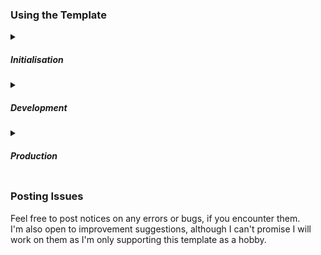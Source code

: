 <h3>Using the Template</h3>
<details>
    <summary><h5>Initialisation</h5></summary>
    <ol>
    <li>Click "use this template" and "create a new repository", then fill out the initialisation form.</li>
    <li>In your new repo in the browser, tap "Code" and copy the URL.</li>
    <li>In a terminal, navigate to the folder that should contain your project (the one above the root folder) and, using the copied URL, type: </br> <code>git clone https://github.com/[username]/[projectName].git</code></li>
    <li>Navigate to the project's root folder and then install all dependencies using: </br> <code>cd backend && npm install && cd ../frontend && npm install</code></li>
    <li>In backend/private/ add a file called .env with an entry of </br><code>NODE_ENV="development"</code><br/><code>PORT=4000</code></li>
    <li>Edit frontend/public/manifest.json and frontend/public/index.html to suit your project</li>
    <li>Add all files (except gitignored) and push initial commit: </br> <code>cd ../ && git add . && git commit -m "initial commit" && git push</code></li>
    </ol>
</details>
<details>
    <summary><h5>Development</h5></summary>
    <ol>
    <li>run from within backend: <code>npm run dev</code></li>
    <li>run from within frontend: <code>npm run dev</code></li>
    </ol>
</details>
<details>
    <summary><h5>Production</h5></summary>
    <ol>
    <li>run from within frontend: <code>npm run build</code></li>
    <li>in backend/private/.env change <code>NODE_ENV="development"</code> to <code>NODE_ENV="production"</code></li>
    <li>run from within backend: <code>npm run start</code></li>
    </ol>
</details>

<h3>Posting Issues</h3>
Feel free to post notices on any errors or bugs, if you encounter them. <br/>
I'm also open to improvement suggestions, although I can't promise I will work on them as I'm only supporting this template as a hobby.
